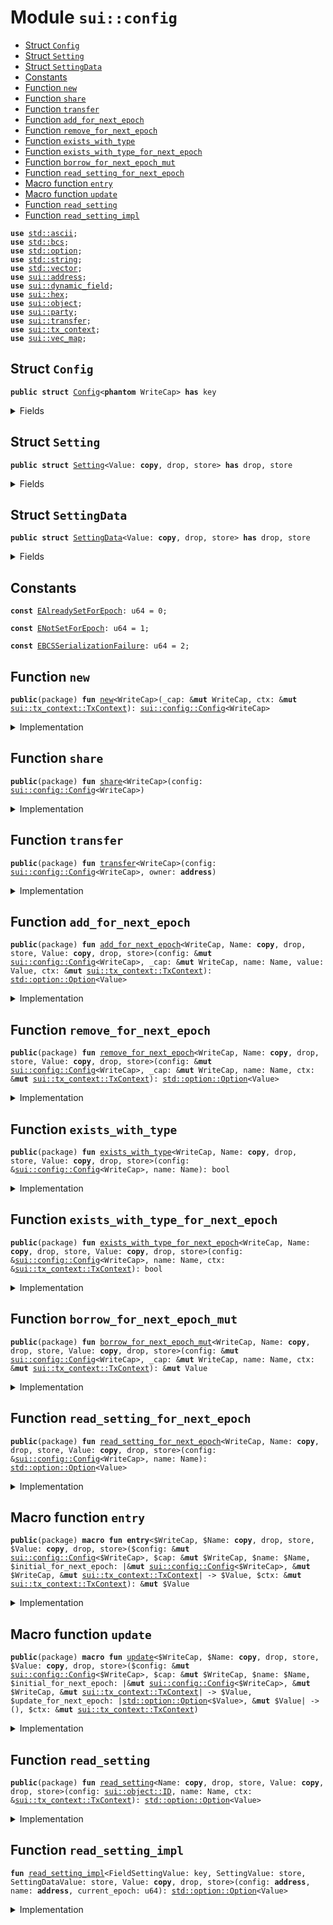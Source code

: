
<a name="sui_config"></a>

# Module `sui::config`



-  [Struct `Config`](#sui_config_Config)
-  [Struct `Setting`](#sui_config_Setting)
-  [Struct `SettingData`](#sui_config_SettingData)
-  [Constants](#@Constants_0)
-  [Function `new`](#sui_config_new)
-  [Function `share`](#sui_config_share)
-  [Function `transfer`](#sui_config_transfer)
-  [Function `add_for_next_epoch`](#sui_config_add_for_next_epoch)
-  [Function `remove_for_next_epoch`](#sui_config_remove_for_next_epoch)
-  [Function `exists_with_type`](#sui_config_exists_with_type)
-  [Function `exists_with_type_for_next_epoch`](#sui_config_exists_with_type_for_next_epoch)
-  [Function `borrow_for_next_epoch_mut`](#sui_config_borrow_for_next_epoch_mut)
-  [Function `read_setting_for_next_epoch`](#sui_config_read_setting_for_next_epoch)
-  [Macro function `entry`](#sui_config_entry)
-  [Macro function `update`](#sui_config_update)
-  [Function `read_setting`](#sui_config_read_setting)
-  [Function `read_setting_impl`](#sui_config_read_setting_impl)


<pre><code><b>use</b> <a href="../../dependencies/std/ascii.md#std_ascii">std::ascii</a>;
<b>use</b> <a href="../../dependencies/std/bcs.md#std_bcs">std::bcs</a>;
<b>use</b> <a href="../../dependencies/std/option.md#std_option">std::option</a>;
<b>use</b> <a href="../../dependencies/std/string.md#std_string">std::string</a>;
<b>use</b> <a href="../../dependencies/std/vector.md#std_vector">std::vector</a>;
<b>use</b> <a href="../../dependencies/sui/address.md#sui_address">sui::address</a>;
<b>use</b> <a href="../../dependencies/sui/dynamic_field.md#sui_dynamic_field">sui::dynamic_field</a>;
<b>use</b> <a href="../../dependencies/sui/hex.md#sui_hex">sui::hex</a>;
<b>use</b> <a href="../../dependencies/sui/object.md#sui_object">sui::object</a>;
<b>use</b> <a href="../../dependencies/sui/party.md#sui_party">sui::party</a>;
<b>use</b> <a href="../../dependencies/sui/transfer.md#sui_transfer">sui::transfer</a>;
<b>use</b> <a href="../../dependencies/sui/tx_context.md#sui_tx_context">sui::tx_context</a>;
<b>use</b> <a href="../../dependencies/sui/vec_map.md#sui_vec_map">sui::vec_map</a>;
</code></pre>



<a name="sui_config_Config"></a>

## Struct `Config`



<pre><code><b>public</b> <b>struct</b> <a href="../../dependencies/sui/config.md#sui_config_Config">Config</a>&lt;<b>phantom</b> WriteCap&gt; <b>has</b> key
</code></pre>



<details>
<summary>Fields</summary>


<dl>
<dt>
<code>id: <a href="../../dependencies/sui/object.md#sui_object_UID">sui::object::UID</a></code>
</dt>
<dd>
</dd>
</dl>


</details>

<a name="sui_config_Setting"></a>

## Struct `Setting`



<pre><code><b>public</b> <b>struct</b> <a href="../../dependencies/sui/config.md#sui_config_Setting">Setting</a>&lt;Value: <b>copy</b>, drop, store&gt; <b>has</b> drop, store
</code></pre>



<details>
<summary>Fields</summary>


<dl>
<dt>
<code>data: <a href="../../dependencies/std/option.md#std_option_Option">std::option::Option</a>&lt;<a href="../../dependencies/sui/config.md#sui_config_SettingData">sui::config::SettingData</a>&lt;Value&gt;&gt;</code>
</dt>
<dd>
</dd>
</dl>


</details>

<a name="sui_config_SettingData"></a>

## Struct `SettingData`



<pre><code><b>public</b> <b>struct</b> <a href="../../dependencies/sui/config.md#sui_config_SettingData">SettingData</a>&lt;Value: <b>copy</b>, drop, store&gt; <b>has</b> drop, store
</code></pre>



<details>
<summary>Fields</summary>


<dl>
<dt>
<code>newer_value_epoch: u64</code>
</dt>
<dd>
</dd>
<dt>
<code>newer_value: <a href="../../dependencies/std/option.md#std_option_Option">std::option::Option</a>&lt;Value&gt;</code>
</dt>
<dd>
</dd>
<dt>
<code>older_value_opt: <a href="../../dependencies/std/option.md#std_option_Option">std::option::Option</a>&lt;Value&gt;</code>
</dt>
<dd>
</dd>
</dl>


</details>

<a name="@Constants_0"></a>

## Constants


<a name="sui_config_EAlreadySetForEpoch"></a>



<pre><code><b>const</b> <a href="../../dependencies/sui/config.md#sui_config_EAlreadySetForEpoch">EAlreadySetForEpoch</a>: u64 = 0;
</code></pre>



<a name="sui_config_ENotSetForEpoch"></a>



<pre><code><b>const</b> <a href="../../dependencies/sui/config.md#sui_config_ENotSetForEpoch">ENotSetForEpoch</a>: u64 = 1;
</code></pre>



<a name="sui_config_EBCSSerializationFailure"></a>



<pre><code><b>const</b> <a href="../../dependencies/sui/config.md#sui_config_EBCSSerializationFailure">EBCSSerializationFailure</a>: u64 = 2;
</code></pre>



<a name="sui_config_new"></a>

## Function `new`



<pre><code><b>public</b>(package) <b>fun</b> <a href="../../dependencies/sui/config.md#sui_config_new">new</a>&lt;WriteCap&gt;(_cap: &<b>mut</b> WriteCap, ctx: &<b>mut</b> <a href="../../dependencies/sui/tx_context.md#sui_tx_context_TxContext">sui::tx_context::TxContext</a>): <a href="../../dependencies/sui/config.md#sui_config_Config">sui::config::Config</a>&lt;WriteCap&gt;
</code></pre>



<details>
<summary>Implementation</summary>


<pre><code><b>public</b>(package) <b>fun</b> <a href="../../dependencies/sui/config.md#sui_config_new">new</a>&lt;WriteCap&gt;(_cap: &<b>mut</b> WriteCap, ctx: &<b>mut</b> TxContext): <a href="../../dependencies/sui/config.md#sui_config_Config">Config</a>&lt;WriteCap&gt; {
    <a href="../../dependencies/sui/config.md#sui_config_Config">Config</a>&lt;WriteCap&gt; { id: object::new(ctx) }
}
</code></pre>



</details>

<a name="sui_config_share"></a>

## Function `share`



<pre><code><b>public</b>(package) <b>fun</b> <a href="../../dependencies/sui/config.md#sui_config_share">share</a>&lt;WriteCap&gt;(config: <a href="../../dependencies/sui/config.md#sui_config_Config">sui::config::Config</a>&lt;WriteCap&gt;)
</code></pre>



<details>
<summary>Implementation</summary>


<pre><code><b>public</b>(package) <b>fun</b> <a href="../../dependencies/sui/config.md#sui_config_share">share</a>&lt;WriteCap&gt;(config: <a href="../../dependencies/sui/config.md#sui_config_Config">Config</a>&lt;WriteCap&gt;) {
    transfer::share_object(config)
}
</code></pre>



</details>

<a name="sui_config_transfer"></a>

## Function `transfer`



<pre><code><b>public</b>(package) <b>fun</b> <a href="../../dependencies/sui/config.md#sui_config_transfer">transfer</a>&lt;WriteCap&gt;(config: <a href="../../dependencies/sui/config.md#sui_config_Config">sui::config::Config</a>&lt;WriteCap&gt;, owner: <b>address</b>)
</code></pre>



<details>
<summary>Implementation</summary>


<pre><code><b>public</b>(package) <b>fun</b> <a href="../../dependencies/sui/config.md#sui_config_transfer">transfer</a>&lt;WriteCap&gt;(config: <a href="../../dependencies/sui/config.md#sui_config_Config">Config</a>&lt;WriteCap&gt;, owner: <b>address</b>) {
    transfer::transfer(config, owner)
}
</code></pre>



</details>

<a name="sui_config_add_for_next_epoch"></a>

## Function `add_for_next_epoch`



<pre><code><b>public</b>(package) <b>fun</b> <a href="../../dependencies/sui/config.md#sui_config_add_for_next_epoch">add_for_next_epoch</a>&lt;WriteCap, Name: <b>copy</b>, drop, store, Value: <b>copy</b>, drop, store&gt;(config: &<b>mut</b> <a href="../../dependencies/sui/config.md#sui_config_Config">sui::config::Config</a>&lt;WriteCap&gt;, _cap: &<b>mut</b> WriteCap, name: Name, value: Value, ctx: &<b>mut</b> <a href="../../dependencies/sui/tx_context.md#sui_tx_context_TxContext">sui::tx_context::TxContext</a>): <a href="../../dependencies/std/option.md#std_option_Option">std::option::Option</a>&lt;Value&gt;
</code></pre>



<details>
<summary>Implementation</summary>


<pre><code><b>public</b>(package) <b>fun</b> <a href="../../dependencies/sui/config.md#sui_config_add_for_next_epoch">add_for_next_epoch</a>&lt;
    WriteCap,
    Name: <b>copy</b> + drop + store,
    Value: <b>copy</b> + drop + store,
&gt;(
    config: &<b>mut</b> <a href="../../dependencies/sui/config.md#sui_config_Config">Config</a>&lt;WriteCap&gt;,
    _cap: &<b>mut</b> WriteCap,
    name: Name,
    value: Value,
    ctx: &<b>mut</b> TxContext,
): Option&lt;Value&gt; {
    <b>let</b> epoch = ctx.epoch();
    <b>if</b> (!field::exists_(&config.id, name)) {
        <b>let</b> sobj = <a href="../../dependencies/sui/config.md#sui_config_Setting">Setting</a> {
            data: option::some(<a href="../../dependencies/sui/config.md#sui_config_SettingData">SettingData</a> {
                newer_value_epoch: epoch,
                newer_value: option::some(value),
                older_value_opt: option::none(),
            }),
        };
        field::add(&<b>mut</b> config.id, name, sobj);
        option::none()
    } <b>else</b> {
        <b>let</b> sobj: &<b>mut</b> <a href="../../dependencies/sui/config.md#sui_config_Setting">Setting</a>&lt;Value&gt; = field::borrow_mut(&<b>mut</b> config.id, name);
        <b>let</b> <a href="../../dependencies/sui/config.md#sui_config_SettingData">SettingData</a> {
            newer_value_epoch,
            newer_value,
            older_value_opt,
        } = sobj.data.extract();
        <b>let</b> (older_value_opt, removed_value) = <b>if</b> (epoch &gt; newer_value_epoch) {
            // <b>if</b> the `newer_value` is <b>for</b> a previous epoch, <b>move</b> it to `older_value_opt`
            (<b>move</b> newer_value, <b>move</b> older_value_opt)
        } <b>else</b> {
            // the current epoch cannot be less than the `newer_value_epoch`
            <b>assert</b>!(epoch == newer_value_epoch);
            // <b>if</b> the `newer_value` is <b>for</b> the current epoch, then the option must be `none`
            <b>assert</b>!(newer_value.is_none(), <a href="../../dependencies/sui/config.md#sui_config_EAlreadySetForEpoch">EAlreadySetForEpoch</a>);
            (<b>move</b> older_value_opt, option::none())
        };
        sobj
            .data
            .fill(<a href="../../dependencies/sui/config.md#sui_config_SettingData">SettingData</a> {
                newer_value_epoch: epoch,
                newer_value: option::some(value),
                older_value_opt,
            });
        removed_value
    }
}
</code></pre>



</details>

<a name="sui_config_remove_for_next_epoch"></a>

## Function `remove_for_next_epoch`



<pre><code><b>public</b>(package) <b>fun</b> <a href="../../dependencies/sui/config.md#sui_config_remove_for_next_epoch">remove_for_next_epoch</a>&lt;WriteCap, Name: <b>copy</b>, drop, store, Value: <b>copy</b>, drop, store&gt;(config: &<b>mut</b> <a href="../../dependencies/sui/config.md#sui_config_Config">sui::config::Config</a>&lt;WriteCap&gt;, _cap: &<b>mut</b> WriteCap, name: Name, ctx: &<b>mut</b> <a href="../../dependencies/sui/tx_context.md#sui_tx_context_TxContext">sui::tx_context::TxContext</a>): <a href="../../dependencies/std/option.md#std_option_Option">std::option::Option</a>&lt;Value&gt;
</code></pre>



<details>
<summary>Implementation</summary>


<pre><code><b>public</b>(package) <b>fun</b> <a href="../../dependencies/sui/config.md#sui_config_remove_for_next_epoch">remove_for_next_epoch</a>&lt;
    WriteCap,
    Name: <b>copy</b> + drop + store,
    Value: <b>copy</b> + drop + store,
&gt;(
    config: &<b>mut</b> <a href="../../dependencies/sui/config.md#sui_config_Config">Config</a>&lt;WriteCap&gt;,
    _cap: &<b>mut</b> WriteCap,
    name: Name,
    ctx: &<b>mut</b> TxContext,
): Option&lt;Value&gt; {
    <b>let</b> epoch = ctx.epoch();
    <b>if</b> (!field::exists_(&config.id, name)) <b>return</b> option::none();
    <b>let</b> sobj: &<b>mut</b> <a href="../../dependencies/sui/config.md#sui_config_Setting">Setting</a>&lt;Value&gt; = field::borrow_mut(&<b>mut</b> config.id, name);
    <b>let</b> <a href="../../dependencies/sui/config.md#sui_config_SettingData">SettingData</a> {
        newer_value_epoch,
        newer_value,
        older_value_opt,
    } = sobj.data.extract();
    <b>let</b> (older_value_opt, removed_value) = <b>if</b> (epoch &gt; newer_value_epoch) {
        // <b>if</b> the `newer_value` is <b>for</b> a previous epoch, <b>move</b> it to `older_value_opt`
        (<b>move</b> newer_value, option::none())
    } <b>else</b> {
        // the current epoch cannot be less than the `newer_value_epoch`
        <b>assert</b>!(epoch == newer_value_epoch);
        (<b>move</b> older_value_opt, <b>move</b> newer_value)
    };
    <b>let</b> older_value_opt_is_none = older_value_opt.is_none();
    sobj
        .data
        .fill(<a href="../../dependencies/sui/config.md#sui_config_SettingData">SettingData</a> {
            newer_value_epoch: epoch,
            newer_value: option::none(),
            older_value_opt,
        });
    <b>if</b> (older_value_opt_is_none) {
        field::remove&lt;_, <a href="../../dependencies/sui/config.md#sui_config_Setting">Setting</a>&lt;Value&gt;&gt;(&<b>mut</b> config.id, name);
    };
    removed_value
}
</code></pre>



</details>

<a name="sui_config_exists_with_type"></a>

## Function `exists_with_type`



<pre><code><b>public</b>(package) <b>fun</b> <a href="../../dependencies/sui/config.md#sui_config_exists_with_type">exists_with_type</a>&lt;WriteCap, Name: <b>copy</b>, drop, store, Value: <b>copy</b>, drop, store&gt;(config: &<a href="../../dependencies/sui/config.md#sui_config_Config">sui::config::Config</a>&lt;WriteCap&gt;, name: Name): bool
</code></pre>



<details>
<summary>Implementation</summary>


<pre><code><b>public</b>(package) <b>fun</b> <a href="../../dependencies/sui/config.md#sui_config_exists_with_type">exists_with_type</a>&lt;
    WriteCap,
    Name: <b>copy</b> + drop + store,
    Value: <b>copy</b> + drop + store,
&gt;(
    config: &<a href="../../dependencies/sui/config.md#sui_config_Config">Config</a>&lt;WriteCap&gt;,
    name: Name,
): bool {
    field::exists_with_type&lt;_, <a href="../../dependencies/sui/config.md#sui_config_Setting">Setting</a>&lt;Value&gt;&gt;(&config.id, name)
}
</code></pre>



</details>

<a name="sui_config_exists_with_type_for_next_epoch"></a>

## Function `exists_with_type_for_next_epoch`



<pre><code><b>public</b>(package) <b>fun</b> <a href="../../dependencies/sui/config.md#sui_config_exists_with_type_for_next_epoch">exists_with_type_for_next_epoch</a>&lt;WriteCap, Name: <b>copy</b>, drop, store, Value: <b>copy</b>, drop, store&gt;(config: &<a href="../../dependencies/sui/config.md#sui_config_Config">sui::config::Config</a>&lt;WriteCap&gt;, name: Name, ctx: &<a href="../../dependencies/sui/tx_context.md#sui_tx_context_TxContext">sui::tx_context::TxContext</a>): bool
</code></pre>



<details>
<summary>Implementation</summary>


<pre><code><b>public</b>(package) <b>fun</b> <a href="../../dependencies/sui/config.md#sui_config_exists_with_type_for_next_epoch">exists_with_type_for_next_epoch</a>&lt;
    WriteCap,
    Name: <b>copy</b> + drop + store,
    Value: <b>copy</b> + drop + store,
&gt;(
    config: &<a href="../../dependencies/sui/config.md#sui_config_Config">Config</a>&lt;WriteCap&gt;,
    name: Name,
    ctx: &TxContext,
): bool {
    field::exists_with_type&lt;_, <a href="../../dependencies/sui/config.md#sui_config_Setting">Setting</a>&lt;Value&gt;&gt;(&config.id, name) && {
        <b>let</b> epoch = ctx.epoch();
        <b>let</b> sobj: &<a href="../../dependencies/sui/config.md#sui_config_Setting">Setting</a>&lt;Value&gt; = field::borrow(&config.id, name);
        epoch == sobj.data.borrow().newer_value_epoch &&
        sobj.data.borrow().newer_value.is_some()
    }
}
</code></pre>



</details>

<a name="sui_config_borrow_for_next_epoch_mut"></a>

## Function `borrow_for_next_epoch_mut`



<pre><code><b>public</b>(package) <b>fun</b> <a href="../../dependencies/sui/config.md#sui_config_borrow_for_next_epoch_mut">borrow_for_next_epoch_mut</a>&lt;WriteCap, Name: <b>copy</b>, drop, store, Value: <b>copy</b>, drop, store&gt;(config: &<b>mut</b> <a href="../../dependencies/sui/config.md#sui_config_Config">sui::config::Config</a>&lt;WriteCap&gt;, _cap: &<b>mut</b> WriteCap, name: Name, ctx: &<b>mut</b> <a href="../../dependencies/sui/tx_context.md#sui_tx_context_TxContext">sui::tx_context::TxContext</a>): &<b>mut</b> Value
</code></pre>



<details>
<summary>Implementation</summary>


<pre><code><b>public</b>(package) <b>fun</b> <a href="../../dependencies/sui/config.md#sui_config_borrow_for_next_epoch_mut">borrow_for_next_epoch_mut</a>&lt;
    WriteCap,
    Name: <b>copy</b> + drop + store,
    Value: <b>copy</b> + drop + store,
&gt;(
    config: &<b>mut</b> <a href="../../dependencies/sui/config.md#sui_config_Config">Config</a>&lt;WriteCap&gt;,
    _cap: &<b>mut</b> WriteCap,
    name: Name,
    ctx: &<b>mut</b> TxContext,
): &<b>mut</b> Value {
    <b>let</b> epoch = ctx.epoch();
    <b>let</b> sobj: &<b>mut</b> <a href="../../dependencies/sui/config.md#sui_config_Setting">Setting</a>&lt;Value&gt; = field::borrow_mut(&<b>mut</b> config.id, name);
    <b>let</b> data = sobj.data.borrow_mut();
    <b>assert</b>!(data.newer_value_epoch == epoch, <a href="../../dependencies/sui/config.md#sui_config_ENotSetForEpoch">ENotSetForEpoch</a>);
    <b>assert</b>!(data.newer_value.is_some(), <a href="../../dependencies/sui/config.md#sui_config_ENotSetForEpoch">ENotSetForEpoch</a>);
    data.newer_value.borrow_mut()
}
</code></pre>



</details>

<a name="sui_config_read_setting_for_next_epoch"></a>

## Function `read_setting_for_next_epoch`



<pre><code><b>public</b>(package) <b>fun</b> <a href="../../dependencies/sui/config.md#sui_config_read_setting_for_next_epoch">read_setting_for_next_epoch</a>&lt;WriteCap, Name: <b>copy</b>, drop, store, Value: <b>copy</b>, drop, store&gt;(config: &<a href="../../dependencies/sui/config.md#sui_config_Config">sui::config::Config</a>&lt;WriteCap&gt;, name: Name): <a href="../../dependencies/std/option.md#std_option_Option">std::option::Option</a>&lt;Value&gt;
</code></pre>



<details>
<summary>Implementation</summary>


<pre><code><b>public</b>(package) <b>fun</b> <a href="../../dependencies/sui/config.md#sui_config_read_setting_for_next_epoch">read_setting_for_next_epoch</a>&lt;
    WriteCap,
    Name: <b>copy</b> + drop + store,
    Value: <b>copy</b> + drop + store,
&gt;(
    config: &<a href="../../dependencies/sui/config.md#sui_config_Config">Config</a>&lt;WriteCap&gt;,
    name: Name,
): Option&lt;Value&gt; {
    <b>if</b> (!field::exists_with_type&lt;_, <a href="../../dependencies/sui/config.md#sui_config_Setting">Setting</a>&lt;Value&gt;&gt;(&config.id, name)) <b>return</b> option::none();
    <b>let</b> sobj: &<a href="../../dependencies/sui/config.md#sui_config_Setting">Setting</a>&lt;Value&gt; = field::borrow(&config.id, name);
    <b>let</b> data = sobj.data.borrow();
    data.newer_value
}
</code></pre>



</details>

<a name="sui_config_entry"></a>

## Macro function `entry`



<pre><code><b>public</b>(package) <b>macro</b> <b>fun</b> <b>entry</b>&lt;$WriteCap, $Name: <b>copy</b>, drop, store, $Value: <b>copy</b>, drop, store&gt;($config: &<b>mut</b> <a href="../../dependencies/sui/config.md#sui_config_Config">sui::config::Config</a>&lt;$WriteCap&gt;, $cap: &<b>mut</b> $WriteCap, $name: $Name, $initial_for_next_epoch: |&<b>mut</b> <a href="../../dependencies/sui/config.md#sui_config_Config">sui::config::Config</a>&lt;$WriteCap&gt;, &<b>mut</b> $WriteCap, &<b>mut</b> <a href="../../dependencies/sui/tx_context.md#sui_tx_context_TxContext">sui::tx_context::TxContext</a>| -&gt; $Value, $ctx: &<b>mut</b> <a href="../../dependencies/sui/tx_context.md#sui_tx_context_TxContext">sui::tx_context::TxContext</a>): &<b>mut</b> $Value
</code></pre>



<details>
<summary>Implementation</summary>


<pre><code><b>public</b>(package) <b>macro</b> <b>fun</b> <b>entry</b>&lt;$WriteCap, $Name: <b>copy</b> + drop + store, $Value: <b>copy</b> + drop + store&gt;(
    $config: &<b>mut</b> <a href="../../dependencies/sui/config.md#sui_config_Config">Config</a>&lt;$WriteCap&gt;,
    $cap: &<b>mut</b> $WriteCap,
    $name: $Name,
    $initial_for_next_epoch: |&<b>mut</b> <a href="../../dependencies/sui/config.md#sui_config_Config">Config</a>&lt;$WriteCap&gt;, &<b>mut</b> $WriteCap, &<b>mut</b> TxContext| -&gt; $Value,
    $ctx: &<b>mut</b> TxContext,
): &<b>mut</b> $Value {
    <b>let</b> config = $config;
    <b>let</b> cap = $cap;
    <b>let</b> name = $name;
    <b>let</b> ctx = $ctx;
    <b>if</b> (!config.<a href="../../dependencies/sui/config.md#sui_config_exists_with_type_for_next_epoch">exists_with_type_for_next_epoch</a>&lt;_, _, $Value&gt;(name, ctx)) {
        <b>let</b> initial = $initial_for_next_epoch(config, cap, ctx);
        config.<a href="../../dependencies/sui/config.md#sui_config_add_for_next_epoch">add_for_next_epoch</a>(cap, name, initial, ctx);
    };
    config.<a href="../../dependencies/sui/config.md#sui_config_borrow_for_next_epoch_mut">borrow_for_next_epoch_mut</a>(cap, name, ctx)
}
</code></pre>



</details>

<a name="sui_config_update"></a>

## Macro function `update`



<pre><code><b>public</b>(package) <b>macro</b> <b>fun</b> <a href="../../dependencies/sui/config.md#sui_config_update">update</a>&lt;$WriteCap, $Name: <b>copy</b>, drop, store, $Value: <b>copy</b>, drop, store&gt;($config: &<b>mut</b> <a href="../../dependencies/sui/config.md#sui_config_Config">sui::config::Config</a>&lt;$WriteCap&gt;, $cap: &<b>mut</b> $WriteCap, $name: $Name, $initial_for_next_epoch: |&<b>mut</b> <a href="../../dependencies/sui/config.md#sui_config_Config">sui::config::Config</a>&lt;$WriteCap&gt;, &<b>mut</b> $WriteCap, &<b>mut</b> <a href="../../dependencies/sui/tx_context.md#sui_tx_context_TxContext">sui::tx_context::TxContext</a>| -&gt; $Value, $update_for_next_epoch: |<a href="../../dependencies/std/option.md#std_option_Option">std::option::Option</a>&lt;$Value&gt;, &<b>mut</b> $Value| -&gt; (), $ctx: &<b>mut</b> <a href="../../dependencies/sui/tx_context.md#sui_tx_context_TxContext">sui::tx_context::TxContext</a>)
</code></pre>



<details>
<summary>Implementation</summary>


<pre><code><b>public</b>(package) <b>macro</b> <b>fun</b> <a href="../../dependencies/sui/config.md#sui_config_update">update</a>&lt;
    $WriteCap,
    $Name: <b>copy</b> + drop + store,
    $Value: <b>copy</b> + drop + store,
&gt;(
    $config: &<b>mut</b> <a href="../../dependencies/sui/config.md#sui_config_Config">Config</a>&lt;$WriteCap&gt;,
    $cap: &<b>mut</b> $WriteCap,
    $name: $Name,
    $initial_for_next_epoch: |&<b>mut</b> <a href="../../dependencies/sui/config.md#sui_config_Config">Config</a>&lt;$WriteCap&gt;, &<b>mut</b> $WriteCap, &<b>mut</b> TxContext| -&gt; $Value,
    $update_for_next_epoch: |Option&lt;$Value&gt;, &<b>mut</b> $Value|,
    $ctx: &<b>mut</b> TxContext,
) {
    <b>let</b> config = $config;
    <b>let</b> cap = $cap;
    <b>let</b> name = $name;
    <b>let</b> ctx = $ctx;
    <b>let</b> old_value_opt = <b>if</b> (!config.<a href="../../dependencies/sui/config.md#sui_config_exists_with_type_for_next_epoch">exists_with_type_for_next_epoch</a>&lt;_, _, $Value&gt;(name, ctx)) {
        <b>let</b> initial = $initial_for_next_epoch(config, cap, ctx);
        config.<a href="../../dependencies/sui/config.md#sui_config_add_for_next_epoch">add_for_next_epoch</a>(cap, name, initial, ctx)
    } <b>else</b> {
        option::none()
    };
    $update_for_next_epoch(old_value_opt, config.<a href="../../dependencies/sui/config.md#sui_config_borrow_for_next_epoch_mut">borrow_for_next_epoch_mut</a>(cap, name, ctx));
}
</code></pre>



</details>

<a name="sui_config_read_setting"></a>

## Function `read_setting`



<pre><code><b>public</b>(package) <b>fun</b> <a href="../../dependencies/sui/config.md#sui_config_read_setting">read_setting</a>&lt;Name: <b>copy</b>, drop, store, Value: <b>copy</b>, drop, store&gt;(config: <a href="../../dependencies/sui/object.md#sui_object_ID">sui::object::ID</a>, name: Name, ctx: &<a href="../../dependencies/sui/tx_context.md#sui_tx_context_TxContext">sui::tx_context::TxContext</a>): <a href="../../dependencies/std/option.md#std_option_Option">std::option::Option</a>&lt;Value&gt;
</code></pre>



<details>
<summary>Implementation</summary>


<pre><code><b>public</b>(package) <b>fun</b> <a href="../../dependencies/sui/config.md#sui_config_read_setting">read_setting</a>&lt;Name: <b>copy</b> + drop + store, Value: <b>copy</b> + drop + store&gt;(
    config: ID,
    name: Name,
    ctx: &TxContext,
): Option&lt;Value&gt; {
    <b>use</b> <a href="../../dependencies/sui/dynamic_field.md#sui_dynamic_field_Field">sui::dynamic_field::Field</a>;
    <b>let</b> config_id = config.to_address();
    <b>let</b> setting_df = field::hash_type_and_key(config_id, name);
    <a href="../../dependencies/sui/config.md#sui_config_read_setting_impl">read_setting_impl</a>&lt;Field&lt;Name, <a href="../../dependencies/sui/config.md#sui_config_Setting">Setting</a>&lt;Value&gt;&gt;, <a href="../../dependencies/sui/config.md#sui_config_Setting">Setting</a>&lt;Value&gt;, <a href="../../dependencies/sui/config.md#sui_config_SettingData">SettingData</a>&lt;Value&gt;, Value&gt;(
        config_id,
        setting_df,
        ctx.epoch(),
    )
}
</code></pre>



</details>

<a name="sui_config_read_setting_impl"></a>

## Function `read_setting_impl`



<pre><code><b>fun</b> <a href="../../dependencies/sui/config.md#sui_config_read_setting_impl">read_setting_impl</a>&lt;FieldSettingValue: key, SettingValue: store, SettingDataValue: store, Value: <b>copy</b>, drop, store&gt;(config: <b>address</b>, name: <b>address</b>, current_epoch: u64): <a href="../../dependencies/std/option.md#std_option_Option">std::option::Option</a>&lt;Value&gt;
</code></pre>



<details>
<summary>Implementation</summary>


<pre><code><b>native</b> <b>fun</b> <a href="../../dependencies/sui/config.md#sui_config_read_setting_impl">read_setting_impl</a>&lt;
    FieldSettingValue: key,
    SettingValue: store,
    SettingDataValue: store,
    Value: <b>copy</b> + drop + store,
&gt;(
    config: <b>address</b>,
    name: <b>address</b>,
    current_epoch: u64,
): Option&lt;Value&gt;;
</code></pre>



</details>
